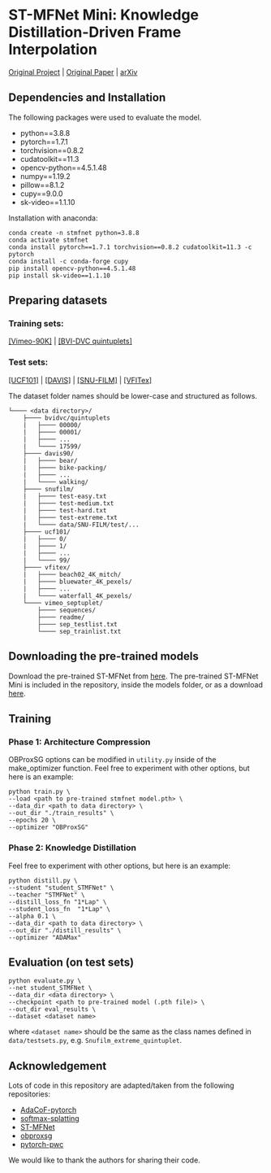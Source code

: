 # ST-MFNet Mini: Knowledge Distillation-Driven Frame Interpolation

[Original Project](https://danielism97.github.io/ST-MFNet) | [Original Paper](https://openaccess.thecvf.com/content/CVPR2022/html/Danier_ST-MFNet_A_Spatio-Temporal_Multi-Flow_Network_for_Frame_Interpolation_CVPR_2022_paper.html) | [arXiv](https://arxiv.org/abs/2302.08455)


## Dependencies and Installation
The following packages were used to evaluate the model.

- python==3.8.8
- pytorch==1.7.1
- torchvision==0.8.2
- cudatoolkit==11.3
- opencv-python==4.5.1.48
- numpy==1.19.2
- pillow==8.1.2
- cupy==9.0.0
- sk-video==1.1.10

Installation with anaconda:

```
conda create -n stmfnet python=3.8.8
conda activate stmfnet
conda install pytorch==1.7.1 torchvision==0.8.2 cudatoolkit=11.3 -c pytorch
conda install -c conda-forge cupy
pip install opencv-python==4.5.1.48
pip install sk-video==1.1.10
```

## Preparing datasets
### Training sets:
[[Vimeo-90K]](http://toflow.csail.mit.edu/) | [[BVI-DVC quintuplets]](https://uob-my.sharepoint.com/:f:/g/personal/mt20523_bristol_ac_uk/EnHgdYU1cwNEhl-3BXFL8ncBXXGpg7u3N_oiXQ4OJuLXtw?e=fxdITc)

### Test sets: 
[[UCF101]](https://sites.google.com/view/xiangyuxu/qvi_nips19) | [[DAVIS]](https://sites.google.com/view/xiangyuxu/qvi_nips19) | [[SNU-FILM]](https://myungsub.github.io/CAIN/) | [[VFITex]](https://uob-my.sharepoint.com/:f:/g/personal/mt20523_bristol_ac_uk/EsRvHziGSA9BpQ7J02GO9PoBpVzoXFlrHHjwHCYYAsDIOQ?e=gYxehR)


The dataset folder names should be lower-case and structured as follows.
```
└──── <data directory>/
    ├──── bvidvc/quintuplets
    |   ├──── 00000/
    |   ├──── 00001/
    |   ├──── ...
    |   └──── 17599/
    ├──── davis90/
    |   ├──── bear/
    |   ├──── bike-packing/
    |   ├──── ...
    |   └──── walking/
    ├──── snufilm/
    |   ├──── test-easy.txt
    |   ├──── test-medium.txt
    |   ├──── test-hard.txt
    |   ├──── test-extreme.txt
    |   └──── data/SNU-FILM/test/...
    ├──── ucf101/
    |   ├──── 0/
    |   ├──── 1/
    |   ├──── ...
    |   └──── 99/
    ├──── vfitex/
    |   ├──── beach02_4K_mitch/
    |   ├──── bluewater_4K_pexels/
    |   ├──── ...
    |   └──── waterfall_4K_pexels/
    └──── vimeo_septuplet/
        ├──── sequences/
        ├──── readme/
        ├──── sep_testlist.txt
        └──── sep_trainlist.txt

```

## Downloading the pre-trained models
Download the pre-trained ST-MFNet from [here](https://drive.google.com/file/d/1s5JJdt5X69AO2E2uuaes17aPwlWIQagG/view?usp=sharing).
The pre-trained ST-MFNet Mini is included in the repository, inside the models folder, or as a download [here](https://github.com/crispianm/ST-MFNet-Mini/raw/main/models/stmfnet_mini.pth).

## Training
### Phase 1: Architecture Compression
OBProxSG options can be modified in `utility.py` inside of the make_optimizer function. Feel free to experiment with other options, but here is an example:
```
python train.py \
--load <path to pre-trained stmfnet model.pth> \
--data_dir <path to data directory> \
--out_dir "./train_results" \
--epochs 20 \
--optimizer "OBProxSG"
```


### Phase 2: Knowledge Distillation
Feel free to experiment with other options, but here is an example:
```
python distill.py \
--student "student_STMFNet" \
--teacher "STMFNet" \
--distill_loss_fn "1*Lap" \
--student_loss_fn  "1*Lap" \
--alpha 0.1 \
--data_dir <path to data directory> \
--out_dir "./distill_results" \
--optimizer "ADAMax"
```


## Evaluation (on test sets)
```
python evaluate.py \
--net student_STMFNet \
--data_dir <data directory> \
--checkpoint <path to pre-trained model (.pth file)> \
--out_dir eval_results \
--dataset <dataset name>
```
where `<dataset name>` should be the same as the class names defined in `data/testsets.py`, e.g. `Snufilm_extreme_quintuplet`.


## Acknowledgement
Lots of code in this repository are adapted/taken from the following repositories:

- [AdaCoF-pytorch](https://github.com/HyeongminLEE/AdaCoF-pytorch)
- [softmax-splatting](https://github.com/sniklaus/softmax-splatting) 
- [ST-MFNet](https://github.com/danielism97/ST-MFNet)
- [obproxsg](https://github.com/tianyic/obproxsg)
- [pytorch-pwc](https://github.com/sniklaus/pytorch-pwc)

We would like to thank the authors for sharing their code.
